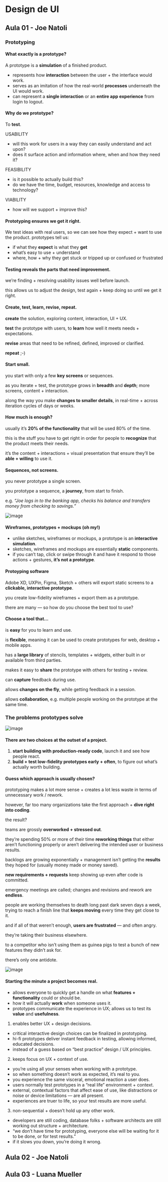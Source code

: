 # Design de UI

## Aula 01 - Joe Natoli

### Prototyping

#### What exactly is a prototype?

A prototype is a **simulation** of a finished product.
- represents how **interaction** between the user + the interface would work.
- serves as an imitation of how the real-world **processes** underneath the UI would work.
- can represent a **single interaction** or an **entire app experience** from login to logout.

#### Why do we prototype? 

To **test**.

USABILITY
- will this work for users in a way they can easily understand and act upon?
- does it surface action and information where, when and how they need it?

FEASIBILITY
- is it possible to actually build this?
- do we have the time, budget, resources, knowledge and access to technology?

VIABILITY
- how will we support + improve this?

#### Prototyping ensures we get it right.

We test ideas with real users, so we can see how they expect + want to use the product. prototypes tell us:
- if what they **expect** is what they **get**
- what’s easy to use + understand
- where, how + why they get stuck or tripped up or confused or frustrated

#### Testing reveals the parts that need improvement.

we’re finding + resolving usability issues well before launch.

this allows us to adjust the design, test again + keep doing so until we get it right.

#### Create, test, learn, revise, repeat.

**create** the solution, exploring content, interaction, UI + UX.

**test** the prototype with users, to **learn** how well it meets needs + expectations.

**revise** areas that need to be refined, defined, improved or clarified.

**repeat** ;-)

#### Start small.

you start with only a few **key screens** or sequences.

as you iterate + test, the prototype grows in **breadth** and **depth**; more screens, content + interaction.

along the way you make **changes to smaller details**, in real-time + across iteration cycles of days or weeks.

#### How much is enough?

usually it’s **20% of the functionality** that will be used 80% of the time.

this is the stuff you have to get right in order for people to **recognize** that the product meets their needs.

it’s the content + interactions + visual presentation that ensure they’ll be **able + willing** to use it.

#### Sequences, not screens.

you never prototype a single screen.

you prototype a sequence, a **journey**, from start to finish.

e.g. *“Joe logs in to the banking app, checks his balance and transfers money from checking to savings.”*

![image](https://github.com/jpcmf/GraduateProgram-FullStack-2023/assets/1216136/b4539e0a-c22e-48c9-aba5-f34fa978f6b0)

#### Wireframes, prototypes + mockups (oh my!)

- unlike sketches, wireframes or mockups, a prototype is an **interactive simulation**.
- sketches, wireframes and mockups are essentially **static** components.
- if you can’t tap, click or swipe through it and have it respond to those actions + gestures, **it’s not a prototype**.

#### Protoyping software

Adobe XD, UXPin, Figma, Sketch + others will export static screens to a **clickable, interactive prototype**.

you create low-fidelity wireframes + export them as a prototype.

there are many — so how do you choose the best tool to use?

#### Choose a tool that...

is **easy** for you to learn and use.

is **flexible**, meaning it can be used to create prototypes for web, desktop + mobile apps.

has a **large library** of stencils, templates + widgets, either built in or available from third parties.

makes it easy to **share** the prototype with others for testing + review.

can **capture** feedback during use.

allows **changes on the fly**, while getting feedback in a session.

allows **collaboration**, e.g. multiple people working on the prototype at the same time.

### The problems prototypes solve

![image](https://github.com/jpcmf/GraduateProgram-FullStack-2023/assets/1216136/099d9a47-d1f2-4977-ba9f-5bbeb5b8f9e1)

#### There are two choices at the outset of a project.

1. **start building with production-ready code**, launch it and see how people react.
2. **build + test low-fidelity prototypes early + often**, to figure out what’s actually worth building.

#### Guess which approach is usually chosen?

prototyping makes a lot more sense + creates a lot less waste in terms of unnecessary work / rework.

however, far too many organizations take the first approach + **dive right into coding**.

the result?

teams are grossly **overworked + stressed out**.

they’re spending 50% or more of their time **reworking things** that either aren’t functioning properly or aren’t delivering the intended user or business results.

backlogs are growing exponentially + management isn’t getting the **results** they hoped for (usually money made or money saved).

**new requirements + requests** keep showing up even after code is committed.

emergency meetings are called; changes and revisions and rework are **endless**.

people are working themselves to death long past dark seven days a week, trying to reach a finish line that **keeps moving** every time they get close to it.

and if all of that weren’t enough, **users are frustrated** — and often angry.

they’re taking their business elsewhere.

to a competitor who isn’t using them as guinea pigs to test a bunch of new features they didn’t ask for.

there’s only one antidote.

![image](https://github.com/jpcmf/GraduateProgram-FullStack-2023/assets/1216136/c5c8ec7c-09ee-4292-9d93-5b31d313369e)

#### Starting the minute a project becomes real.
- allows everyone to quickly get a handle on what **features + functionality** could or should be.
- how it will actually **work** when someone uses it.
- prototypes communicate the experience in UX; allows us to test its **value** and **usefulness**.

1. enables better UX + design decisions.
- critical interactive design choices can be finalized in prototyping.
- hi-fi prototypes deliver instant feedback in testing, allowing informed, educated decisions.
- instead of a guess based on “best practice” design / UX principles.

2. keeps focus on UX + context of use.
- you’re using all your senses when working with a prototype.
- so when something doesn’t work as expected, it’s real to you.
- you experience the same visceral, emotional reaction a user does.
- users normally test prototypes in a “real life” environment + context.
- external, contextual factors that affect ease of use, like distractions or noise or device limitations — are all present.
- experiences are truer to life, so your test results are more useful.

3. non-sequential + doesn’t hold up any other work.
 - developers are still coding, database folks + software architects are still working out structure + architecture.
 - “we don’t have time for prototyping, everyone else will be waiting for it to be done, or for test results.”
 - if it slows you down, you’re doing it wrong.

## Aula 02 - Joe Natoli

## Aula 03 - Luana Mueller
